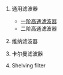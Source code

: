 1. 通用滤波器
    * [一阶高通滤波器](high_pass_filters/1_order_HPF.md )
    * 二阶高通滤波器

2. 维纳滤波器
3. 卡尔曼滤波器
4. Shelving filter
